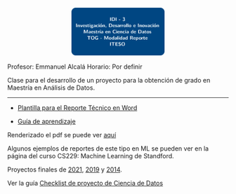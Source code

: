 <figure>
<p align="center">
  <img src="./img/idi_3_largo.png" width='50%' />
      <figcaption></figcaption>
</p>
</figure>


Profesor: Emmanuel Alcalá
Horario: Por definir

Clase para el desarrollo de un proyecto para la obtención de grado en Maestría en Análisis de Datos.

---

- [Plantilla para el Reporte Técnico en Word](Estructura_TOG_RPP.docx)

- [Guía de aprendizaje](Gu%C3%ADa_de_Aprendizaje_IDI_3_P2023.pdf)

Renderizado el pdf se puede ver [aquí](/reporte_quarto/template_reporte.pdf)


Algunos ejemplos de reportes de este tipo en ML se pueden ver en la página del curso CS229: Machine Learning de Standford.

Proyectos finales de [2021](http://cs229.stanford.edu/proj2021spr/), [2019](http://cs229.stanford.edu/proj2019aut/) y [2014](http://cs229.stanford.edu/projects2014.html).

Ver la guía [Checklist de proyecto de Ciencia de Datos](checklist_ds_project.md)